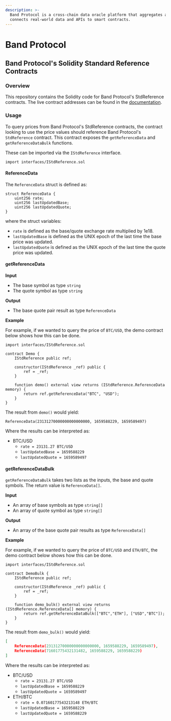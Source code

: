 ```yaml
---
description: >-
  Band Protocol is a cross-chain data oracle platform that aggregates and
  connects real-world data and APIs to smart contracts.
---
```


# Band Protocol

## Band Protocol's Solidity Standard Reference Contracts

### Overview

This repository contains the Solidity code for Band Protocol's StdReference contracts. The live contract addresses can be found in the [documentation](https://docs.bandchain.org/band-standard-dataset/supported-blockchains.html).

### Usage

To query prices from Band Protocol's StdReference contracts, the contract looking to use the price values should reference Band Protocol's `StdReference` contract. This contract exposes the `getReferenceData` and `getReferenceDataBulk` functions.

These can be imported via the `IStdReference` interface.

```solidity
import interfaces/IStdReference.sol
```

#### ReferenceData

The `ReferenceData` struct is defined as:

```solidity
struct ReferenceData {
    uint256 rate;
    uint256 lastUpdatedBase;
    uint256 lastUpdatedQuote;
}
```

where the struct variables:

* `rate` is defined as the base/quote exchange rate multiplied by 1e18.
* `lastUpdatedBase` is defined as the UNIX epoch of the last time the base price was updated.
* `lastUpdatedQuote` is defined as the UNIX epoch of the last time the quote price was updated.

#### getReferenceData

**Input**

* The base symbol as type `string`
* The quote symbol as type `string`

**Output**

* The base quote pair result as type `ReferenceData`

**Example**

For example, if we wanted to query the price of `BTC/USD`, the demo contract below shows how this can be done.

```solidity
import interfaces/IStdReference.sol

contract Demo {
    IStdReference public ref;

    constructor(IStdReference _ref) public {
        ref = _ref;
    }

    function demo() external view returns (IStdReference.ReferenceData memory) {
        return ref.getReferenceData("BTC", "USD");
    }
}
```

The result from `demo()` would yield:

```
ReferenceData(23131270000000000000000, 1659588229, 1659589497)
```

Where the results can be interpreted as:

* BTC/USD
  * `rate = 23131.27 BTC/USD`
  * `lastUpdatedBase = 1659588229`
  * `lastUpdatedQuote = 1659589497`

#### getReferenceDataBulk

`getReferenceDataBulk` takes two lists as the inputs, the base and quote symbols. The return value is `ReferenceData[]`.

**Input**

* An array of base symbols as type `string[]`
* An array of quote symbol as type `string[]`

**Output**

* An array of the base quote pair results as type `ReferenceData[]`

**Example**

For example, if we wanted to query the price of `BTC/USD` and `ETH/BTC`, the demo contract below shows how this can be done.

```solidity
import interfaces/IStdReference.sol

contract DemoBulk {
    IStdReference public ref;

    constructor(IStdReference _ref) public {
        ref = _ref;
    }

    function demo_bulk() external view returns (IStdReference.ReferenceData[] memory) {
        return ref.getReferenceDataBulk(["BTC","ETH"], ["USD","BTC"]);
    }
}
```

The result from `demo_bulk()` would yield:

```json
[
    ReferenceData(23131270000000000000000, 1659588229, 1659589497),
    ReferenceData(71601775432131482, 1659588229, 1659588229)
]
```

Where the results can be interpreted as:

* BTC/USD
  * `rate = 23131.27 BTC/USD`
  * `lastUpdatedBase = 1659588229`
  * `lastUpdatedQuote = 1659589497`
* ETH/BTC
  * `rate = 0.07160177543213148 ETH/BTC`
  * `lastUpdatedBase = 1659588229`
  * `lastUpdatedQuote = 1659588229`
